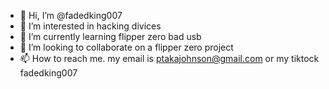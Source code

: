 - 👋 Hi, I’m @fadedking007
- 👀 I’m interested in hacking divices
- 🌱 I’m currently learning flipper zero bad usb
- 💞️ I’m looking to collaborate on a flipper zero project 
- 📫 How to reach me. my email is ptakajohnson@gmail.com or my tiktock fadedking007 

<!---
fadedking007/fadedking007 is a ✨ special ✨ repository because its `README.md` (this file) appears on your GitHub profile.
You can click the Preview link to take a look at your changes.
--->
